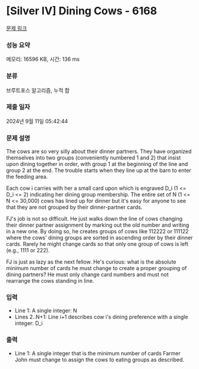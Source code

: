 # [Silver IV] Dining Cows - 6168 

[문제 링크](https://www.acmicpc.net/problem/6168) 

### 성능 요약

메모리: 16596 KB, 시간: 136 ms

### 분류

브루트포스 알고리즘, 누적 합

### 제출 일자

2024년 9월 11일 05:42:44

### 문제 설명

<p>The cows are so very silly about their dinner partners. They have organized themselves into two groups (conveniently numbered 1 and 2) that insist upon dining together in order, with group 1 at the beginning of the line and group 2 at the end. The trouble starts when they line up at the barn to enter the feeding area.</p>

<p>Each cow i carries with her a small card upon which is engraved D_i (1 <= D_i <= 2) indicating her dining group membership. The entire set of N (1 <= N <= 30,000) cows has lined up for dinner but it's easy for anyone to see that they are not grouped by their dinner-partner cards.</p>

<p>FJ's job is not so difficult.  He just walks down the line of cows changing their dinner partner assignment by marking out the old number and writing in a new one. By doing so, he creates groups of cows like 112222 or 111122 where the cows' dining groups are sorted in ascending order by their dinner cards. Rarely he might change cards so that only one group of cows is left (e.g., 1111 or 222).</p>

<p>FJ is just as lazy as the next fellow. He's curious: what is the absolute minimum number of cards he must change to create a proper grouping of dining partners? He must only change card numbers and must not rearrange the cows standing in line.</p>

### 입력 

 <ul>
	<li>Line 1: A single integer: N</li>
	<li>Lines 2..N+1: Line i+1 describes cow i's dining preference with a single integer: D_i</li>
</ul>

<p> </p>

### 출력 

 <ul>
	<li>Line 1: A single integer that is the minimum number of cards Farmer John must change to assign the cows to eating groups as described.</li>
</ul>

<p> </p>

